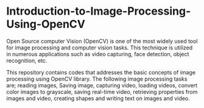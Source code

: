 # Introduction-to-Image-Processing-Using-OpenCV
 Open Source computer Vision (OpenCV) is one of the most widely used tool for image processing and computer vision tasks. This technique is utilized in numerous  applications such as video capturing, face  detection, object recognition, etc.  
 
 This repository contains codes that addresses the basic concepts of image processing using OpenCV library. The following image processing tasks are; reading images, Saving image, capturing video, loading videos, convert color images to grayscale, saving real-time video, retrieving properties from images and video, creating shapes and writing text on images and video.
